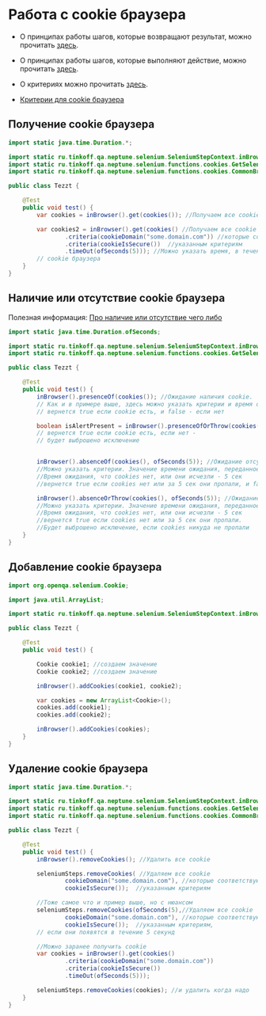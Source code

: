# Работа с cookie браузера

- О принципах работы шагов, которые возвращают результат, можно
прочитать [здесь](./../../../core.api/doc/rus/STEPS.MD#Шаги,-которые-возвращают-результат).

- О принципах работы шагов, которые выполняют действие, можно
прочитать [здесь](./../../../core.api/doc/rus/STEPS.MD#Шаги,-которые-выполняют-действие).

- О критериях можно прочитать [здесь](./../../../core.api/doc/rus/STEPS.MD#Критерии). 

- [Критерии для cookie браузера](https://tinkoffcreditsystems.github.io/neptune/selenium/ru/tinkoff/qa/neptune/selenium/functions/cookies/CommonBrowserCookieCriteria.html)

## Получение cookie браузера

```java
import static java.time.Duration.*;

import static ru.tinkoff.qa.neptune.selenium.SeleniumStepContext.inBrowser;
import static ru.tinkoff.qa.neptune.selenium.functions.cookies.GetSeleniumCookieSupplier.cookies;
import static ru.tinkoff.qa.neptune.selenium.functions.cookies.CommonBrowserCookieCriteria.*;

public class Tezzt {

    @Test
    public void test() {
        var cookies = inBrowser().get(cookies()); //Получаем все cookie

        var cookies2 = inBrowser().get(cookies() //Получаем все cookie
                .criteria(cookieDomain("some.domain.com")) //которые соответствуют 
                .criteria(cookieIsSecure())  //указанным критериям
                .timeOut(ofSeconds(5))); //Можно указать время, в течение которого должны появится ожидаемые 
        // cookie браузера
    }
}
```

## Наличие или отсутствие cookie браузера

Полезная
информация: [Про наличие или отсутствие чего либо](./../../../core.api/doc/rus/STEPS.MD#Присутствие-и-отсутствие)

```java
import static java.time.Duration.ofSeconds;

import static ru.tinkoff.qa.neptune.selenium.SeleniumStepContext.inBrowser;
import static ru.tinkoff.qa.neptune.selenium.functions.cookies.GetSeleniumCookieSupplier.cookies;

public class Tezzt {

    @Test
    public void test() {
        inBrowser().presenceOf(cookies()); //Ожидание наличия cookie. 
        // Как и в примере выше, здесь можно указать критерии и время ожидания
        // вернется true если cookie есть, и false - если нет

        boolean isAlertPresent = inBrowser().presenceOfOrThrow(cookies()); //Ожидание наличия cookie.
        // вернется true если cookie есть, если нет - 
        // будет выброшено исключение


        inBrowser().absenceOf(cookies(), ofSeconds(5)); //Ожидание отсутствия cookies. 
        //Можно указать критерии. Значение времени ожидания, переданное через .timeOut, игнорируется.
        //Время ожидания, что cookies нет, или они исчезли - 5 сек
        //вернется true если cookies нет или за 5 сек они пропали, и false - если они все еще здесь

        inBrowser().absenceOrThrow(cookies(), ofSeconds(5)); //Ожидание отсутствия cookies. 
        //Можно указать критерии. Значение времени ожидания, переданное через .timeOut, игнорируется.
        //Время ожидания, что cookies нет, или они исчезли - 5 сек
        //вернется true если cookies нет или за 5 сек они пропали.
        //Будет выброшено исключение, если cookies никуда не пропали
    }
}
```

## Добавление cookie браузера

```java
import org.openqa.selenium.Cookie;

import java.util.ArrayList;

import static ru.tinkoff.qa.neptune.selenium.SeleniumStepContext.inBrowser;

public class Tezzt {

    @Test
    public void test() {

        Cookie cookie1; //создаем значение
        Cookie cookie2; //создаем значение

        inBrowser().addCookies(cookie1, cookie2);

        var cookies = new ArrayList<Cookie>();
        cookies.add(cookie1);
        cookies.add(cookie2);

        inBrowser().addCookies(cookies);
    }
}
```

## Удаление cookie браузера

```java
import static java.time.Duration.*;

import static ru.tinkoff.qa.neptune.selenium.SeleniumStepContext.inBrowser;
import static ru.tinkoff.qa.neptune.selenium.functions.cookies.GetSeleniumCookieSupplier.cookies;
import static ru.tinkoff.qa.neptune.selenium.functions.cookies.CommonBrowserCookieCriteria.*;

public class Tezzt {

    @Test
    public void test() {
        inBrowser().removeCookies(); //Удалить все cookie

        seleniumSteps.removeCookies( //Удаляем все cookie
                cookieDomain("some.domain.com"), //которые соответствуют 
                cookieIsSecure());  //указанным критериям

        //Тоже самое что и пример выше, но с нюансом
        seleniumSteps.removeCookies(ofSeconds(5),//Удаляем все cookie
                cookieDomain("some.domain.com"), //которые соответствуют 
                cookieIsSecure());  //указанным критериям, 
        // если они появятся в течение 5 секунд

        //Можно заранее получить cookie
        var cookies = inBrowser().get(cookies() 
                .criteria(cookieDomain("some.domain.com")) 
                .criteria(cookieIsSecure()) 
                .timeOut(ofSeconds(5)));

        seleniumSteps.removeCookies(cookies); //и удалить когда надо
    }
}
```